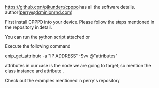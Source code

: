 https://github.com/pjkundert/cpppo has all the software details. author(perry@dominionrnd.com)

First install CPPPO into your device.
Please follow the steps mentioned in the repository in detail. 

You can run the python script attached or 

Execute the following command 

enip_get_attribute -a "IP ADDRESS" -Svv @"attributes"

attributes in our case is the node we are going to target; so mention the class instance and attribute .

Check out the examples mentioned in perry's repository 
